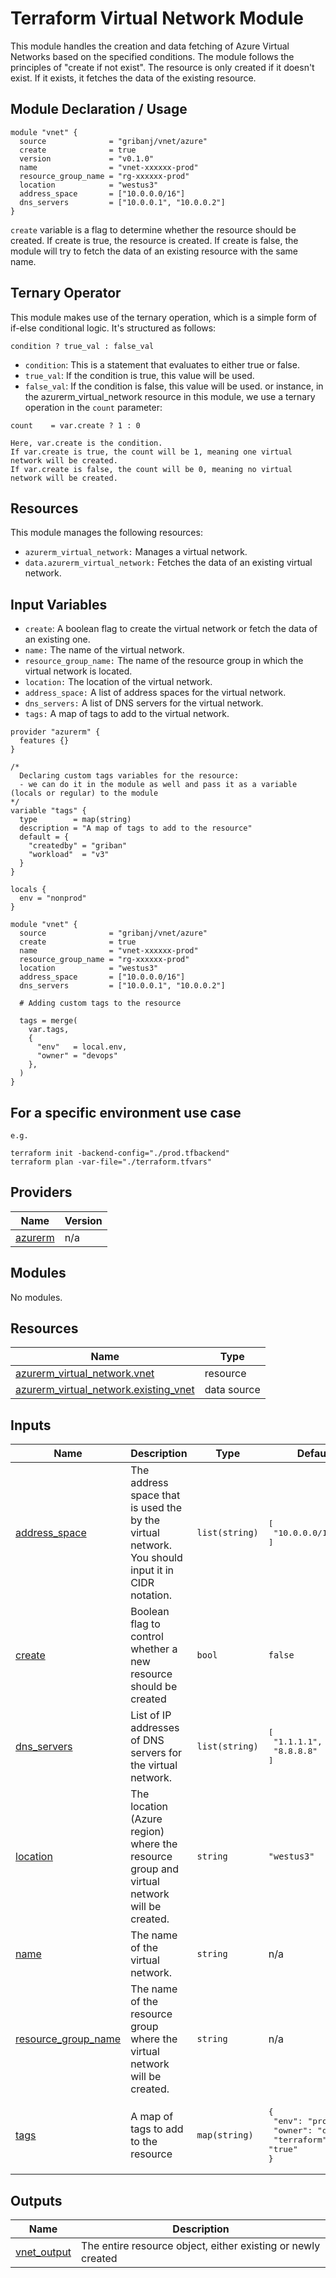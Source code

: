 # Terraform Virtual Network Module

This module handles the creation and data fetching of Azure Virtual Networks based on the specified conditions.
The module follows the principles of "create if not exist". The resource is only created if it doesn't exist. If it exists, it fetches the data of the existing resource.

## Module Declaration / Usage

```hcl
module "vnet" {
  source              = "gribanj/vnet/azure"
  create              = true
  version             = "v0.1.0"
  name                = "vnet-xxxxxx-prod"
  resource_group_name = "rg-xxxxxx-prod"
  location            = "westus3"
  address_space       = ["10.0.0.0/16"]
  dns_servers         = ["10.0.0.1", "10.0.0.2"]
}
```

`create` variable is a flag to determine whether the resource should be created.
If create is true, the resource is created.
If create is false, the module will try to fetch the data of an existing resource with the same name.

## Ternary Operator

This module makes use of the ternary operation, which is a simple form of if-else conditional logic. It's structured as follows:

`condition ? true_val : false_val`

- `condition`: This is a statement that evaluates to either true or false.
- `true_val`: If the condition is true, this value will be used.
- `false_val`: If the condition is false, this value will be used.
  or instance, in the azurerm_virtual_network resource in this module, we use a ternary operation in the `count` parameter:

```hcl
count    = var.create ? 1 : 0

Here, var.create is the condition.
If var.create is true, the count will be 1, meaning one virtual network will be created.
If var.create is false, the count will be 0, meaning no virtual network will be created.
```

## Resources

This module manages the following resources:

- `azurerm_virtual_network:` Manages a virtual network.
- `data.azurerm_virtual_network:` Fetches the data of an existing virtual network.

## Input Variables

- `create`: A boolean flag to create the virtual network or fetch the data of an existing one.
- `name:` The name of the virtual network.
- `resource_group_name:` The name of the resource group in which the virtual network is located.
- `location:` The location of the virtual network.
- `address_space:` A list of address spaces for the virtual network.
- `dns_servers:` A list of DNS servers for the virtual network.
- `tags:` A map of tags to add to the virtual network.

```hcl
provider "azurerm" {
  features {}
}

/*
  Declaring custom tags variables for the resource:
  - we can do it in the module as well and pass it as a variable (locals or regular) to the module
*/
variable "tags" {
  type        = map(string)
  description = "A map of tags to add to the resource"
  default = {
    "createdby" = "griban"
    "workload"  = "v3"
  }
}

locals {
  env = "nonprod"
}

module "vnet" {
  source              = "gribanj/vnet/azure"
  create              = true
  name                = "vnet-xxxxxx-prod"
  resource_group_name = "rg-xxxxxx-prod"
  location            = "westus3"
  address_space       = ["10.0.0.0/16"]
  dns_servers         = ["10.0.0.1", "10.0.0.2"]

  # Adding custom tags to the resource

  tags = merge(
    var.tags,
    {
      "env"   = local.env,
      "owner" = "devops"
    },
  )
}
```

## For a specific environment use case

`e.g.`

```hcl
terraform init -backend-config="./prod.tfbackend"
terraform plan -var-file="./terraform.tfvars"
```

## Providers

| Name                                                         | Version |
| ------------------------------------------------------------ | ------- |
| <a name="provider_azurerm"></a> [azurerm](#provider_azurerm) | n/a     |

## Modules

No modules.

## Resources

| Name                                                                                                                                        | Type        |
| ------------------------------------------------------------------------------------------------------------------------------------------- | ----------- |
| [azurerm_virtual_network.vnet](https://registry.terraform.io/providers/hashicorp/azurerm/latest/docs/resources/virtual_network)             | resource    |
| [azurerm_virtual_network.existing_vnet](https://registry.terraform.io/providers/hashicorp/azurerm/latest/docs/data-sources/virtual_network) | data source |

## Inputs

| Name                                                                                       | Description                                                                                      | Type           | Default                                                                             | Required |
| ------------------------------------------------------------------------------------------ | ------------------------------------------------------------------------------------------------ | -------------- | ----------------------------------------------------------------------------------- | :------: |
| <a name="input_address_space"></a> [address_space](#input_address_space)                   | The address space that is used the by the virtual network. You should input it in CIDR notation. | `list(string)` | <pre>[<br> "10.0.0.0/16"<br>]</pre>                                                 |    no    |
| <a name="input_create"></a> [create](#input_create)                                        | Boolean flag to control whether a new resource should be created                                 | `bool`         | `false`                                                                             |    no    |
| <a name="input_dns_servers"></a> [dns_servers](#input_dns_servers)                         | List of IP addresses of DNS servers for the virtual network.                                     | `list(string)` | <pre>[<br> "1.1.1.1",<br> "8.8.8.8"<br>]</pre>                                      |    no    |
| <a name="input_location"></a> [location](#input_location)                                  | The location (Azure region) where the resource group and virtual network will be created.        | `string`       | `"westus3"`                                                                         |    no    |
| <a name="input_name"></a> [name](#input_name)                                              | The name of the virtual network.                                                                 | `string`       | n/a                                                                                 |   yes    |
| <a name="input_resource_group_name"></a> [resource_group_name](#input_resource_group_name) | The name of the resource group where the virtual network will be created.                        | `string`       | n/a                                                                                 |   yes    |
| <a name="input_tags"></a> [tags](#input_tags)                                              | A map of tags to add to the resource                                                             | `map(string)`  | <pre>{<br> "env": "prod",<br> "owner": "devops",<br> "terraform": "true"<br>}</pre> |    no    |

## Outputs

| Name                                                                 | Description                                                  |
| -------------------------------------------------------------------- | ------------------------------------------------------------ |
| <a name="output_vnet_output"></a> [vnet_output](#output_vnet_output) | The entire resource object, either existing or newly created |
